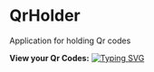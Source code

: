 # QrHolder
Application for holding Qr codes

**View your Qr Codes:**
[![Typing SVG](https://readme-typing-svg.herokuapp.com?color=%2336BCF7&lines=View+your+Qr+Codes)](https://git.io/typing-svg)
